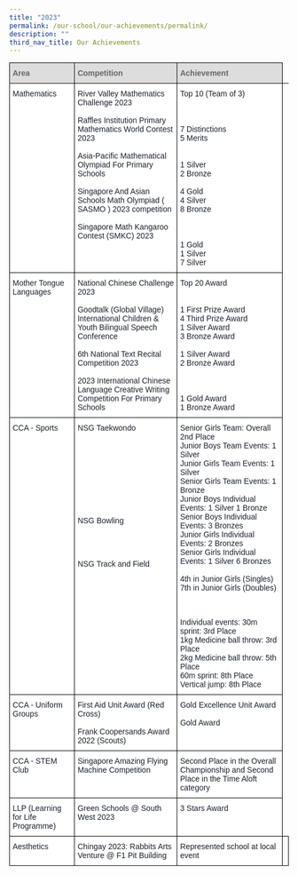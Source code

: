 ```yaml
---
title: "2023"
permalink: /our-school/our-achievements/permalink/
description: ""
third_nav_title: Our Achievements
---
```

<style type="text/css">
.tg  {border-collapse:collapse;border-spacing:0;margin:0px auto;}
.tg td{border-color:black;border-style:solid;border-width:1px;font-family:Arial, sans-serif;font-size:14px;
  overflow:hidden;padding:10px 5px;word-break:normal;}
.tg th{border-color:black;border-style:solid;border-width:1px;font-family:Arial, sans-serif;font-size:14px;
  font-weight:normal;overflow:hidden;padding:10px 5px;word-break:normal;}
.tg .tg-e14l{background-color:#DDD;color:#666;font-weight:bold;text-align:left;vertical-align:top}
.tg .tg-ryel{background-color:#FFF;color:#1A202C;text-align:left;vertical-align:top}
.half-spacing { content: ""; display: block; height: 0.5em;
</style>
<table class="tg">
  <thead>
    <tr>
      <th class="tg-e14l"><span style="color:#666;background-color:#DDD">Area</span></th>
      <th class="tg-e14l"><span style="color:#666;background-color:#DDD">Competition</span></th>
      <th class="tg-e14l"><span style="color:#666;background-color:#DDD">Achievement</span></th>
    </tr>
  </thead>
  <tbody>
    <tr>
      <td class="tg-ryel" rowspan="5">Mathematics</td>
      <td class="tg-ryel">River Valley Mathematics Challenge 2023<br>
      <br>
      Raffles Institution Primary Mathematics World Contest 2023<br>
      <br>
      Asia-Pacific Mathematical Olympiad For Primary Schools<br>
      <br>
      Singapore And Asian Schools Math Olympiad ( SASMO ) 2023 competition<br>
      <br>
      Singapore Math Kangaroo Contest (SMKC) 2023</td>
      <td class="tg-ryel">Top 10 (Team of 3)<br>
      <br>
      <br>
      <br>
      7 Distinctions<br>
      5 Merits<br>
      <br>
      <br>
      1 Silver<br>
      2 Bronze<br>
      <br>
      4 Gold<br>
      4 Silver<br>
      8 Bronze<br>
      <br>
      <br>
      <br>
      1 Gold<br>
      1 Silver<br>
      7 Silver</td>
    </tr>
    <tr>
    </tr>
    <tr>
    </tr>
    <tr>
    </tr>
    <tr>
    </tr>
    <tr>
      <td class="tg-ryel">Mother Tongue Languages</td>
      <td class="tg-ryel">National Chinese Challenge 2023<br>
      <br>
      Goodtalk (Global Village) International Children &amp; Youth Bilingual Speech Conference<br>
      <br>
      6th National Text Recital Competition 2023<br>
      <br>
      2023 International Chinese Language Creative Writing Competition For Primary Schools</td>
      <td class="tg-ryel">Top 20 Award<br>
      <br>
      <br>
      1 First Prize Award<br>
      4 Third Prize Award<br>
      1 Silver Award<br>
      3 Bronze Award<br>
      <br>
      1 Silver Award<br>
      2 Bronze Award<br>
      <br>
      <br>
      <br>
      1 Gold Award<br>
      1 Bronze Award</td>
    </tr>
    <tr>
    </tr>
    <tr>
      <td class="tg-ryel">CCA - Sports</td>
      <td class="tg-ryel">NSG Taekwondo<br>
      <br>
      <br>
      <br>
      <br>
      <br>
      <br>
      <br>
      <br>
      <br>
      <br class="half-spacing">
      NSG Bowling<br>
      <br>
      <br>
      <br>
      <br class="half-spacing">
      <br class="half-spacing">
      NSG Track and Field</td>
      <td class="tg-ryel">Senior Girls Team: Overall 2nd Place<br>
      Junior Boys Team Events: 1 Silver<br>
      Junior Girls Team Events: 1 Silver<br>
      Senior Girls Team Events: 1 Bronze<br>
      Junior Boys Individual Events: 1 Silver 1 Bronze<br>
      Senior Boys Individual Events: 3 Bronzes<br>
      Junior Girls Individual Events: 2 Bronzes<br>
      Senior Girls Individual Events: 1 Silver 6 Bronzes<br>
      <br>
      4th in Junior Girls (Singles)<br>
      7th in Junior Girls (Doubles)<br>
      <br>
      <br>
      <br class="half-spacing">
      <br class="half-spacing">
      Individual events: 30m sprint: 3rd Place<br>
      1kg Medicine ball throw: 3rd Place<br>
      2kg Medicine ball throw: 5th Place<br>
      60m sprint: 8th Place<br>
      Vertical jump: 8th Place</td>
    </tr>
    <tr>
      <td class="tg-ryel">CCA - Uniform Groups</td>
      <td class="tg-ryel">First Aid Unit Award (Red Cross)<br>
      <br>
      Frank Coopersands Award 2022 (Scouts)<br></td>
      <td class="tg-ryel">Gold Excellence Unit Award<br>
      <br>
      Gold Award<br></td>
    </tr>
    <tr>
      <td class="tg-ryel">CCA - STEM Club</td>
      <td class="tg-ryel">Singapore Amazing Flying Machine Competition<br>
      <br>
      <br></td>
      <td class="tg-ryel">Second Place in the Overall Championship and Second Place in the Time Aloft category<br></td>
    </tr>
    <tr>
      <td class="tg-ryel">LLP (Learning for Life Programme)</td>
      <td class="tg-ryel">Green Schools @ South West 2023</td>
      <td class="tg-ryel">3 Stars Award<br></td>
    </tr>
    <tr>
			<td class="tg-ryel">Aesthetics </td>
      <td class="tg-ryel">Chingay 2023: Rabbits Arts Venture @ F1 Pit Building</td>
      <td class="tg-ryel">Represented school at local event
      </td><td></td>
    </tr>
  </tbody>
</table>